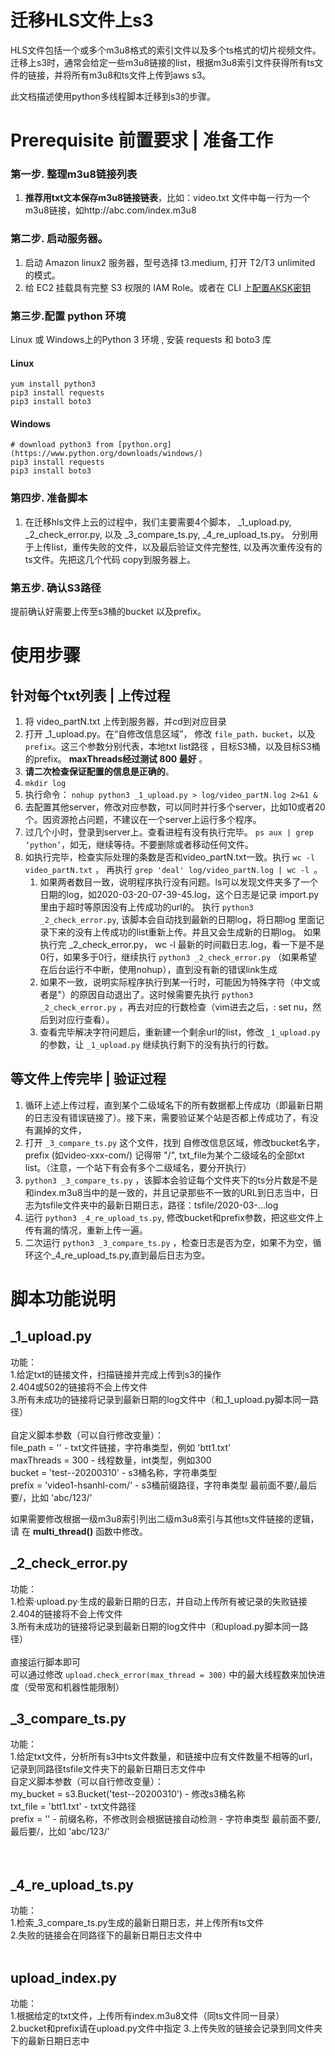 # 迁移HLS文件上s3

HLS文件包括一个或多个m3u8格式的索引文件以及多个ts格式的切片视频文件。迁移上s3时，通常会给定一些m3u8链接的list，根据m3u8索引文件获得所有ts文件的链接，并将所有m3u8和ts文件上传到aws s3。

此文档描述使用python多线程脚本迁移到s3的步骤。

# Prerequisite 前置要求 | 准备工作

### 第一步. 整理m3u8链接列表
1. **推荐用txt文本保存m3u8链接链表**，比如：video.txt 文件中每一行为一个m3u8链接，如http://abc.com/index.m3u8

### 第二步. 启动服务器。 
1. 启动 Amazon linux2 服务器，型号选择 t3.medium, 打开 T2/T3 unlimited 的模式。
1. 给 EC2 挂载具有完整 S3 权限的 IAM Role。或者在 CLI 上[配置AKSK密钥](https://docs.aws.amazon.com/zh_cn/cli/latest/userguide/cli-chap-configure.html) 

### 第三步.配置 python 环境
Linux 或 Windows上的Python 3 环境 , 安装 requests 和 boto3 库
#### Linux
   ```
   yum install python3  
   pip3 install requests 
   pip3 install boto3
   ```
#### Windows
   ```
   # download python3 from [python.org](https://www.python.org/downloads/windows/) 
   pip3 install requests
   pip3 install boto3
   ``` 

### 第四步. 准备脚本
1. 在迁移hls文件上云的过程中，我们主要需要4个脚本， _1_upload.py,  _2_check_error.py, 以及 _3_compare_ts.py, _4_re_upload_ts.py。 分别用于上传list，重传失败的文件，以及最后验证文件完整性, 以及再次重传没有的ts文件。先把这几个代码 copy到服务器上。

### 第五步. 确认S3路径
提前确认好需要上传至s3桶的bucket 以及prefix。

# 使用步骤

## 针对每个txt列表 | 上传过程
1. 将 video_partN.txt 上传到服务器，并cd到对应目录
1. 打开 _1_upload.py。在“自修改信息区域”， 修改 ``file_path，bucket``，以及``prefix``。这三个参数分别代表，本地txt list路径 ，目标S3桶，以及目标S3桶的prefix。 
**maxThreads经过测试 800 最好** 。
1. **请二次检查保证配置的信息是正确的**。
1. ``mkdir log``
1. 执行命令： ```nohup python3 _1_upload.py > log/video_partN.log 2>&1 &```
1. 去配置其他server，修改对应参数，可以同时并行多个server，比如10或者20个。因资源抢占问题，不建议在一个server上运行多个程序。
1. 过几个小时，登录到server上。查看进程有没有执行完毕。 ``ps aux | grep ‘python’``，如无，继续等待。不要删除或者移动任何文件。
1. 如执行完毕，检查实际处理的条数是否和video_partN.txt一致。执行 ``wc -l video_partN.txt``   ， 再执行  ``grep 'deal' log/video_partN.log | wc -l ``。 
   1. 如果两者数目一致，说明程序执行没有问题。ls可以发现文件夹多了一个日期的log，如2020-03-20-07-39-45.log，这个日志是记录 import.py 里由于超时等原因没有上传成功的url的。
    执行  ``python3 _2_check_error.py``,  该脚本会自动找到最新的日期log，将日期log 里面记录下来的没有上传成功的list重新上传。并且又会生成新的日期log。
     如果执行完 _2_check_error.py，  wc -l  最新的时间戳日志.log，看一下是不是0行，如果多于0行，继续执行 ``python3 _2_check_error.py`` （如果希望在后台运行不中断，使用nohup），直到没有新的错误link生成
   2. 如果不一致，说明实际程序执行到某一行时，可能因为特殊字符（中文或者是"）的原因自动退出了。这时候需要先执行 ``python3 _2_check_error.py`` ，再去对应的行数检查（vim进去之后，: set nu，然后到对应行查看）。
   3. 查看完毕解决字符问题后，重新建一个剩余url的list，修改 ``_1_upload.py`` 的参数，让 ``_1_upload.py`` 继续执行剩下的没有执行的行数。


## 等文件上传完毕 | 验证过程
1. 循环上述上传过程，直到某个二级域名下的所有数据都上传成功（即最新日期的日志没有错误链接了）。接下来，需要验证某个站是否都上传成功了，有没有漏掉的文件，
1. 打开 ``_3_compare_ts.py`` 这个文件，找到 自修改信息区域，修改bucket名字，prefix (如video-xxx-com/) 记得带 "/", txt_file为某个二级域名的全部txt list。（注意，一个站下有会有多个二级域名，要分开执行）
1. ``python3 _3_compare_ts.py`` ，该脚本会验证每个文件夹下的ts分片数是不是和index.m3u8当中的是一致的，并且记录那些不一致的URL到日志当中，日志为tsfile文件夹中的最新日期日志，路径：tsfile/2020-03-...log
1. 运行 ``python3 _4_re_upload_ts.py``,  修改bucket和prefix参数，把这些文件上传有漏的情况，重新上传一遍。
1. 二次运行 ``python3 _3_compare_ts.py``  ，检查日志是否为空，如果不为空，循环这个_4_re_upload_ts.py,直到最后日志为空。
   

# 脚本功能说明
## _1_upload.py
功能：<br>
1.给定txt的链接文件，扫描链接并完成上传到s3的操作<br>
2.404或502的链接将不会上传文件<br>
3.所有未成功的链接将记录到最新日期的log文件中（和_1_upload.py脚本同一路径）<br>
<br>
自定义脚本参数（可以自行修改变量）：<br>
file_path = ''  - txt文件链接，字符串类型，例如 'btt1.txt'<br>
maxThreads = 300  - 线程数量，int类型，例如300<br>
bucket = 'test--20200310'  - s3桶名称，字符串类型<br>
prefix = 'video1-hsanhl-com/'   - s3桶前缀路径，字符串类型  最前面不要/,最后要/，比如 'abc/123/'<br>

如果需要修改根据一级m3u8索引列出二级m3u8索引与其他ts文件链接的逻辑，请 在 **multi_thread()** 函数中修改。

## _2_check_error.py
功能：<br>
1.检索·upload.py·生成的最新日期的日志，并自动上传所有被记录的失败链接<br>
2.404的链接将不会上传文件<br>
3.所有未成功的链接将记录到最新日期的log文件中（和upload.py脚本同一路径）<br>
<br>
直接运行脚本即可<br>
可以通过修改 `upload.check_error(max_thread = 300)` 中的最大线程数来加快进度（受带宽和机器性能限制）<br>

## _3_compare_ts.py
功能：<br>
1.给定txt文件，分析所有s3中ts文件数量，和链接中应有文件数量不相等的url，记录到同路径tsfile文件夹下的最新日期日志文件中<br>
自定义脚本参数（可以自行修改变量）：<br>
my_bucket = s3.Bucket('test--20200310')  - 修改s3桶名称<br>
txt_file = 'btt1.txt'   - txt文件路径<br>
prefix = ''   - 前缀名称，不修改则会根据链接自动检测 - 字符串类型  最前面不要/,最后要/，比如 'abc/123/'<br>
<br>
<br>

## _4_re_upload_ts.py
功能：<br>
1.检索_3_compare_ts.py生成的最新日期日志，并上传所有ts文件<br>
2.失败的链接会在同路径下的最新日期日志文件中<br>
<br>

## upload_index.py
功能：<br>
1.根据给定的txt文件，上传所有index.m3u8文件（同ts文件同一目录）<br>
2.bucket和prefix请在upload.py文件中指定
3.上传失败的链接会记录到同文件夹下的最新日期日志中
<br>
